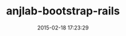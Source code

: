 ---
layout: post
title:  "anjlab-bootstrap-rails"
repo:   "anjlab/bootstrap-rails"
date:   2015-02-18 17:23:29
gemurl: https://github.com/anjlab/bootstrap-rails
---